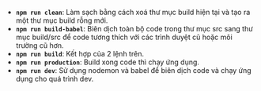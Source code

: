 - **`npm run clean`**: Làm sạch bằng cách xoá thư mục build hiện tại và tạo ra một thư mục build rỗng mới. 
- **`npm run build-babel`**: Biên dịch toàn bộ code trong thư mục src sang thư mục build/src để code tương thích với các trình duyệt cũ hoặc môi trường cũ hơn.
- **`npm run build`**: Kết hợp của 2 lệnh trên.
- **`npm run production`**: Build xong code thì chạy ứng dụng.
- **`npm run dev`**: Sử dụng nodemon và babel để biên dịch code và chạy ứng dụng cho quá trình dev.

